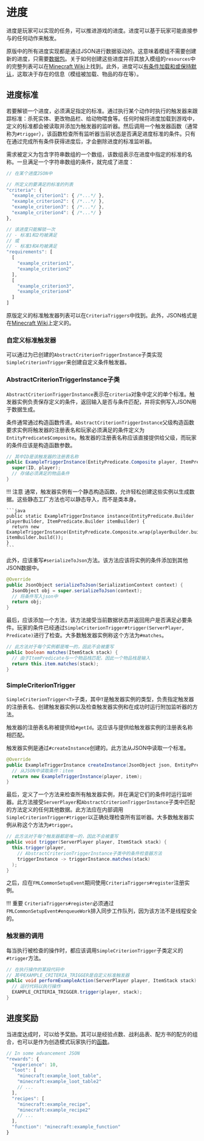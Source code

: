 进度
====

进度是玩家可以实现的任务，可以推进游戏的进度。进度可以基于玩家可能直接参与的任何动作来触发。

原版中的所有进度实现都是通过JSON进行数据驱动的。这意味着模组不需要创建新的进度，只需要[数据包][datapack]。关于如何创建这些进度并将其放入模组的`resources`中的完整列表可以在[Minecraft Wiki][wiki]上找到。此外，进度可以[有条件加载和或保持默认][conditional]，这取决于存在的信息（模组被加载、物品的存在等）。

进度标准
--------

若要解锁一个进度，必须满足指定的标准。通过执行某个动作时执行的触发器来跟踪标准：杀死实体、更改物品栏、给动物喂食等。任何时候将进度加载到游戏中，定义的标准都会被读取并添加为触发器的监听器。然后调用一个触发器函数（通常称为`#trigger`），该函数检查所有监听器当前状态是否满足进度标准的条件。只有在通过完成所有条件获得进度后，才会删除进度的标准监听器。

需求被定义为包含字符串数组的一个数组，该数组表示在进度中指定的标准的名称。一旦满足一个字符串数组的条件，就完成了进度：

```js
// 在某个进度JSON中

// 所定义的要满足的标准的列表
"criteria": {
  "example_criterion1": { /*...*/ },
  "example_criterion2": { /*...*/ },
  "example_criterion3": { /*...*/ },
  "example_criterion4": { /*...*/ }
},

// 该进度只能解锁一次
// - 标准1和2均被满足
// 或
// - 标准3和4均被满足
"requirements": [
  [
    "example_criterion1",
    "example_criterion2"
  ],
  [
    "example_criterion3",
    "example_criterion4"
  ]
]
```

原版定义的标准触发器列表可以在`CriteriaTriggers`中找到。此外，JSON格式是在[Minecraft Wiki][triggers]上定义的。

### 自定义标准触发器

可以通过为已创建的`AbstractCriterionTriggerInstance`子类实现`SimpleCriterionTrigger`来创建自定义条件触发器。

### AbstractCriterionTriggerInstance子类

`AbstractCriterionTriggerInstance`表示在`criteria`对象中定义的单个标准。触发器实例负责保存定义的条件，返回输入是否与条件匹配，并将实例写入JSON用于数据生成。

条件通常通过构造函数传递。`AbstractCriterionTriggerInstance`父级构造函数要求实例将触发器的注册表名和玩家必须满足的条件定义为`EntityPredicate$Composite`。触发器的注册表名称应该直接提供给父级，而玩家的条件应该是构造函数参数。

```java
// 其中ID是该触发器的注册表名称
public ExampleTriggerInstance(EntityPredicate.Composite player, ItemPredicate item) {
  super(ID, player);
  // 存储必须满足的物品条件
}
```

!!! 注意
    通常，触发器实例有一个静态构造函数，允许轻松创建这些实例以生成数据。这些静态工厂方法也可以静态导入，而不是类本身。

    ```java
    public static ExampleTriggerInstance instance(EntityPredicate.Builder playerBuilder, ItemPredicate.Builder itemBuilder) {
      return new ExampleTriggerInstance(EntityPredicate.Composite.wrap(playerBuilder.build()), itemBuilder.build());
    }
    ```

此外，应该重写`#serializeToJson`方法。该方法应该将实例的条件添加到其他JSON数据中。

```java
@Override
public JsonObject serializeToJson(SerializationContext context) {
  JsonObject obj = super.serializeToJson(context);
  // 将条件写入json中
  return obj;
}
```

最后，应该添加一个方法，该方法接受当前数据状态并返回用户是否满足必要条件。玩家的条件已经通过`SimpleCriterionTrigger#trigger(ServerPlayer, Predicate)`进行了检查。大多数触发器实例称这个方法为`#matches`。

```java
// 此方法对于每个实例都是唯一的，因此不会被重写
public boolean matches(ItemStack stack) {
  // 由于ItemPredicate与一个物品栈匹配，因此一个物品栈是输入
  return this.item.matches(stack);
}
```

### SimpleCriterionTrigger

`SimpleCriterionTrigger<T>`子类，其中`T`是触发器实例的类型，负责指定触发器的注册表名、创建触发器实例以及检查触发器实例和在成功时运行附加监听器的方法。

触发器的注册表名称被提供给`#getId`。这应该与提供给触发器实例的注册表名称相匹配。

触发器实例是通过`#createInstance`创建的。此方法从JSON中读取一个标准。

```java
@Override
public ExampleTriggerInstance createInstance(JsonObject json, EntityPredicate.Composite player, DeserializationContext context) {
  // 从JSON中读取条件：item
  return new ExampleTriggerInstance(player, item);
}
```

最后，定义了一个方法来检查所有触发器实例，并在满足它们的条件时运行监听器。此方法接受`ServerPlayer`和`AbstractCriterionTriggerInstance`子类中匹配的方法定义的任何其他数据。此方法应在内部调用`SimpleCriterionTrigger#trigger`以正确处理检查所有监听器。大多数触发器实例从称这个方法为`#trigger`。

```java
// 此方法对于每个触发器都是唯一的，因此不会被重写
public void trigger(ServerPlayer player, ItemStack stack) {
  this.trigger(player,
    // AbstractCriterionTriggerInstance子类中的条件检查器方法
    triggerInstance -> triggerInstance.matches(stack)
  );
}
```

之后，应在`FMLCommonSetupEvent`期间使用`CriteriaTriggers#register`注册实例。

!!! 重要
    `CriteriaTriggers#register`必须通过`FMLCommonSetupEvent#enqueueWork`排入同步工作队列，因为该方法不是线程安全的。

### 触发器的调用

每当执行被检查的操作时，都应该调用`SimpleCriterionTrigger`子类定义的`#trigger`方法。

```java
// 在执行操作的某段代码中
// 其中EXAMPLE_CRITERIA_TRIGGER是自定义标准触发器
public void performExampleAction(ServerPlayer player, ItemStack stack) {
  // 运行代码以执行操作
  EXAMPLE_CRITERIA_TRIGGER.trigger(player, stack);
}
```

进度奖励
--------

当进度达成时，可以给予奖励。其可以是经验点数、战利品表、配方书的配方的组合，也可以是作为创造模式玩家执行的[函数][function]。

```js
// In some advancement JSON
"rewards": {
  "experience": 10,
  "loot": [
    "minecraft:example_loot_table",
    "minecraft:example_loot_table2"
    // ...
  ],
  "recipes": [
    "minecraft:example_recipe",
    "minecraft:example_recipe2"
    // ...
  ],
  "function": "minecraft:example_function"
}
```

[datapack]: https://minecraft.wiki/w/Data_pack
[wiki]: https://minecraft.wiki/w/Advancement/JSON_format
[conditional]: ./conditional.md#implementations
[function]: https://minecraft.wiki/w/Function_(Java_Edition)
[triggers]: https://minecraft.wiki/w/Advancement/JSON_format#List_of_triggers
